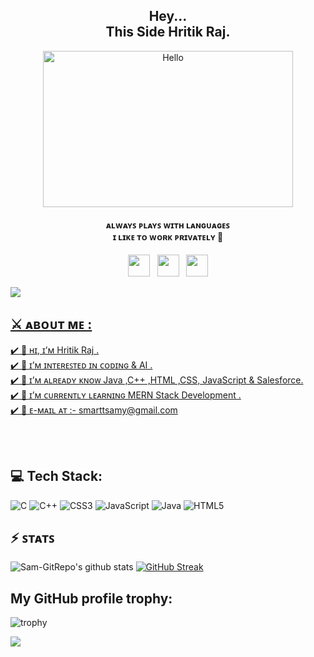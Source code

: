 <h2 align="center">Hey...<br>This Side Hritik Raj.</h4>
<p align="center"><a href="https://t.me/lootdailyoffers"><img src="https://camo.githubusercontent.com/683e2187241c641430216c864ce93fc5a0e0dfb232c5a01d1c54b54d63aa8cb2/68747470733a2f2f63646e2e6472696262626c652e636f6d2f75736572732f313136323037372f73637265656e73686f74732f333834383931342f70726f6772616d6d65722e676966" alt="Hello" width="400" height="250"/></a></p>

<h4 align="center">ᴀʟᴡᴀʏꜱ ᴘʟᴀʏꜱ ᴡɪᴛʜ ʟᴀɴɢᴜᴀɢᴇꜱ <br> ɪ ʟɪᴋᴇ ᴛᴏ ᴡᴏʀᴋ ᴘʀɪᴠᴀᴛᴇʟʏ 🔏</h4>

<p align='center'> 
<a href="https://twitter.com/The____Sam"><img height="35" src="https://img.shields.io/badge/twitter-%231DA1F2.svg?&style=for-the-badge&logo=twitter&logoColor=white"></a>&nbsp;&nbsp;
<a href="https://www.instagram.com/thenotorious.sam/"><img height="35" src="https://img.shields.io/badge/instagram-%23E4405F.svg?&style=for-the-badge&logo=instagram&logoColor=white"></a>&nbsp;&nbsp;
<a href="https://linkedin.com/in/https://www.linkedin.com/in/hritik-raj2601/"><img height="35" src="https://img.shields.io/badge/LinkedIn-%230077B5.svg?logo=linkedin&logoColor=white">




  ![](https://komarev.com/ghpvc/?username=Sam-GitRepo)
## ⚔️ ᴀʙᴏᴜᴛ ᴍᴇ : <br>

✔️ 👋 ʜɪ, ɪ’ᴍ Hritik Raj .<br>
✔️ 👀 ɪ’ᴍ ɪɴᴛᴇʀᴇꜱᴛᴇᴅ ɪɴ ᴄᴏᴅɪɴɢ & AI .<br>
✔️ 🤠 ɪ’ᴍ ᴀʟʀᴇᴀᴅʏ ᴋɴᴏᴡ Java ,C++ ,HTML ,CSS, JavaScript & Salesforce. <br>
✔️ 📝 ɪ’ᴍ ᴄᴜʀʀᴇɴᴛʟʏ ʟᴇᴀʀɴɪɴɢ MERN Stack Development .<br>
✔️ 📧 ᴇ-ᴍᴀɪʟ ᴀᴛ :- smarttsamy@gmail.com <br>

<br />
<br />

## 💻 Tech Stack:
![C](https://img.shields.io/badge/c-%2300599C.svg?style=flat&logo=c&logoColor=white) ![C++](https://img.shields.io/badge/c++-%2300599C.svg?style=flat&logo=c%2B%2B&logoColor=white) ![CSS3](https://img.shields.io/badge/css3-%231572B6.svg?style=flat&logo=css3&logoColor=white) ![JavaScript](https://img.shields.io/badge/javascript-%23323330.svg?style=flat&logo=javascript&logoColor=%23F7DF1E) ![Java](https://img.shields.io/badge/java-%23ED8B00.svg?style=flat&logo=java&logoColor=white) ![HTML5](https://img.shields.io/badge/html5-%23E34F26.svg?style=flat&logo=html5&logoColor=white)


## ⚡️ ꜱᴛᴀᴛꜱ 

![Sam-GitRepo's github stats](https://github-stats-alpha.vercel.app/api/?username=Sam-GitRepo)
[![GitHub Streak](https://streak-stats.demolab.com?user=Sam-GitRepo)](https://git.io/streak-stats)
  
## My GitHub profile trophy:
![trophy](https://github-profile-trophy.vercel.app/api?username=Sam-GitRepo&title_color=fff&icon_color=79ff97&text_color=9f9f9f&bg_color=151515)  
  
<a href="https://github.com/Sam-GitRepo">
  <img align="center" src="https://github-readme-stats.vercel.app/api/top-langs/?username=Sam-GitRepo&hide=css,html&layout=compact&show_icons=true&title_color=fff&icon_color=79ff97&text_color=9f9f9f&bg_color=151515" />
</a>  


